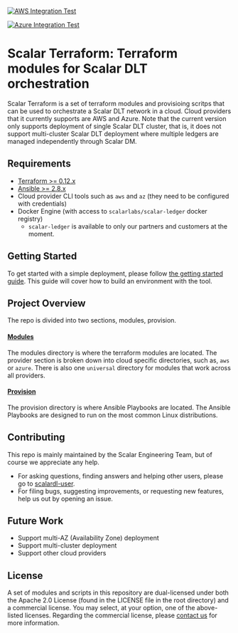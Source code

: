 [![AWS Integration Test](https://github.com/scalar-labs/scalar-terraform/workflows/Integration-test-with-terratest-for-AWS/badge.svg?branch=master)](https://github.com/scalar-labs/scalar-terraform/actions)

[![Azure Integration Test](https://github.com/scalar-labs/scalar-terraform/workflows/Integration-test-with-terratest-for-Azure/badge.svg?branch=master)](https://github.com/scalar-labs/scalar-terraform/actions)

# Scalar Terraform: Terraform modules for Scalar DLT orchestration
Scalar Terraform is a set of terraform modules and provisioing scritps that can be used to orchestrate a Scalar DLT network in a cloud. Cloud providers that it currently supports are AWS and Azure. Note that the current version only supports deployment of single Scalar DLT cluster, that is, it does not support multi-cluster Scalar DLT deployment where multiple ledgers are managed independently through Scalar DM.

## Requirements

* [Terraform >= 0.12.x](https://www.terraform.io/downloads.html)
* [Ansible >= 2.8.x](https://docs.ansible.com/ansible/latest/installation_guide/intro_installation.html)
* Cloud provider CLI tools such as `aws` and `az` (they need to be configured with credentials)
* Docker Engine (with access to `scalarlabs/scalar-ledger` docker registry)
  * `scalar-ledger` is available to only our partners and customers at the moment.

## Getting Started

To get started with a simple deployment, please follow [the getting started guide](docs/GettingStarted.md). This guide will cover how to build an environment with the tool.

## Project Overview
The repo is divided into two sections, modules, provision.

#### [Modules](modules)
The modules directory is where the terraform modules are located. The provider section is broken down into cloud specific directories, such as, `aws` or `azure`. There is also one `universal` directory for modules that work across all providers.

#### [Provision](provision)
The provision directory is where Ansible Playbooks are located. The Ansible Playbooks are designed to run on the most common Linux distributions.

## Contributing 
This repo is mainly maintained by the Scalar Engineering Team, but of course we appreciate any help.

* For asking questions, finding answers and helping other users, please go to [scalardl-user](https://groups.google.com/forum/#!forum/scalardl-user).
* For filing bugs, suggesting improvements, or requesting new features, help us out by opening an issue.

## Future Work
* Support multi-AZ (Availability Zone) deployment
* Support multi-cluster deployment
* Support other cloud providers

## License

 A set of modules and scripts in this repository are dual-licensed under both the Apache 2.0 License (found in the LICENSE file in the root directory) and a commercial license. You may select, at your option, one of the above-listed licenses. Regarding the commercial license, please [contact us](https://scalar-labs.com/contact_us/) for more information.
